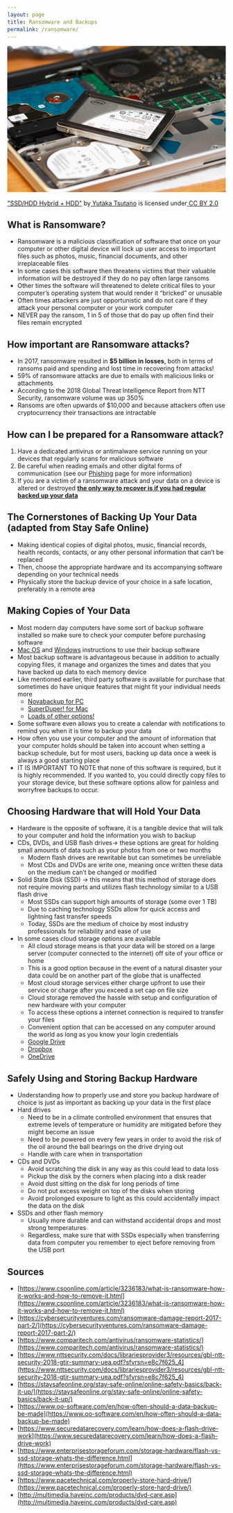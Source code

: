 ```yaml
---
layout: page
title: Ransomware and Backups
permalink: /ransomware/
---
```


![alt_text](/pic/disk.png)

["SSD/HDD Hybrid + HDD"](https://www.flickr.com/photos/23208360@N07/7072709381) by[ Yutaka Tsutano](https://www.flickr.com/photos/23208360@N07) is licensed under[ CC BY 2.0](https://creativecommons.org/licenses/by/2.0/?ref=ccsearch&atype=rich)

## What is Ransomware?

*   Ransomware is a malicious classification of software that once on your computer or other digital device will lock up user access to important files such as photos, music, financial documents, and other irreplaceable files
*   In some cases this software then threatens victims that their valuable information will be destroyed if they do no pay often large ransoms
*   Other times the software will threatened to delete critical files to your computer’s operating system that would render it “bricked” or unusable
*   Often times attackers are just opportunistic and do not care if they attack your personal computer or your work computer
*   NEVER pay the ransom, 1 in 5 of those that do pay up often find their files remain encrypted

## How important are Ransomware attacks?

*   In 2017, ransomware resulted in **$5 billion in losses**, both in terms of ransoms paid and spending and lost time in recovering from attacks!
*   59% of ransomware attacks are due to emails with malicious links or attachments
*   According to the 2018 Global Threat Intelligence Report from NTT Security, ransomware volume was up 350%
*   Ransoms are often upwards of $10,000 and because attackers often use cryptocurrency their transactions are intractable

## How can I be prepared for a Ransomware attack?

1. Have a dedicated antivirus or antimalware service running on your devices that regularly scans for malicious software
2. Be careful when reading emails and other digital forms of communication (see our [Phishing](https://everydaysecurity.github.io/everydaysecurity/phishing/) page for more information)
3. If you are a victim of a ransomware attack and your data on a device is altered or destroyed **<span style="text-decoration:underline;">the only way to recover is if you had regular backed up your data</span>**

## The Cornerstones of Backing Up Your Data (adapted from Stay Safe Online)

*   Making identical copies of digital photos, music, financial records, health records, contacts, or any other personal information that can’t be replaced
*   Then, choose the appropriate hardware and its accompanying software depending on your technical needs
*   Physically store the backup device of your choice in a safe location, preferably in a remote area

## Making Copies of Your Data

*   Most modern day computers have some sort of backup software installed so make sure to check your computer before purchasing software
*   [Mac OS](https://support.microsoft.com/en-us/windows/backup-and-restore-in-windows-10-352091d2-bb9d-3ea3-ed18-52ef2b88cbef) and [Windows](https://support.microsoft.com/en-us/windows/backup-and-restore-in-windows-10-352091d2-bb9d-3ea3-ed18-52ef2b88cbef) instructions to use their backup software
*   Most backup software is advantageous because in addition to actually copying files, it manage and organizes the times and dates that you have backed up data to each memory device
*   Like mentioned earlier, third party software is available for purchase that sometimes do have unique features that might fit your individual needs more
    *   [Novabackup for PC](https://www.novabackup.com/)
    *   [SuperDuper! for Mac](https://www.macupdate.com/app/mac/13803/superduper)
    *   [Loads of other options!](https://www.pcmag.com/picks/the-best-backup-software?test_uuid=01jrZgWNXhmA3ocG7ZHXevj&test_variant=a)
*   Some software even allows you to create a calendar with notifications to remind you when it is time to backup your data
*   How often you use your computer and the amount of information that your computer holds should be taken into account when setting a backup schedule, but for most users, backing up data once a week is always a good starting place
*   IT IS IMPORTANT TO NOTE that none of this software is required, but it is highly recommended. If you wanted to, you could directly copy files to your storage device, but these software options allow for painless and worryfree backups to occur.

## Choosing Hardware that will Hold Your Data

*   Hardware is the opposite of software, it is a tangible device that will talk to your computer and hold the information you wish to backup
*   CDs, DVDs, and USB flash drives→ these options are great for holding small amounts of data such as your photos from one or two months
    *   Modern flash drives are rewritable but can sometimes be unreliable
    *   Most CDs and DVDs are write one, meaning once written these data on the medium can’t be changed or modified
*   Solid State Disk (SSD) → this means that this method of storage does not require moving parts and utilizes flash technology similar to a USB flash drive
    *   Most SSDs can support high amounts of storage (some over 1 TB)
    *   Due to caching technology SSDs allow for quick access and lightning fast transfer speeds
    *   Today, SSDs are the medium of choice by most industry professionals for reliability and ease of use
*   In some cases cloud storage options are available
    *   All cloud storage means is that your data will be stored on a large server (computer connected to the internet) off site of your office or home
    *   This is a good option because in the event of a natural disaster your data could be on another part of the globe that is unaffected
    *   Most cloud storage services either charge upfront to use their service or charge after you exceed a set cap on file size
    *   Cloud storage removed the hassle with setup and configuration of new hardware with your computer
    *   To access these options a internet connection is required to transfer your files
    *   Convenient option that can be accessed on any computer around the world as long as you know your login credentials 
    *   [Google Drive](https://one.google.com/storage)
    *   [Dropbox](https://www.dropbox.com/individual/plans-comparison)
    *   [OneDrive](https://www.microsoft.com/en-us/microsoft-365/onedrive/compare-onedrive-plans?activetab=tab%3aprimaryr1)

## Safely Using and Storing Backup Hardware

*   Understanding how to properly use and store you backup hardware of choice is just as important as backing up your data in the first place
*   Hard drives
    *   Need to be in a climate controlled environment that ensures that extreme levels of temperature or humidity are mitigated before they might become an issue
    *   Need to be powered on every few years in order to avoid the risk of the oil around the ball bearings on the drive drying out
    *   Handle with care when in transportation
*   CDs and DVDs
    *   Avoid scratching the disk in any way as this could lead to data loss
    *   Pickup the disk by the corners when placing into a disk reader
    *   Avoid dust sitting on the disk for long periods of time
    *   Do not put excess weight on top of the disks when storing
    *   Avoid prolonged exposure to light as this could accidentally impact the data on the disk
*   SSDs and other flash memory
    *   Usually more durable and can withstand accidental drops and most strong temperatures
    *   Regardless, make sure that with SSDs especially when transferring data from computer you remember to eject before removing from the USB port

## Sources

*   [https://www.csoonline.com/article/3236183/what-is-ransomware-how-it-works-and-how-to-remove-it.html](https://www.csoonline.com/article/3236183/what-is-ransomware-how-it-works-and-how-to-remove-it.html)
*   [https://cybersecurityventures.com/ransomware-damage-report-2017-part-2/](https://cybersecurityventures.com/ransomware-damage-report-2017-part-2/)
*   [https://www.comparitech.com/antivirus/ransomware-statistics/](https://www.comparitech.com/antivirus/ransomware-statistics/)
*   [https://www.nttsecurity.com/docs/librariesprovider3/resources/gbl-ntt-security-2018-gtir-summary-uea.pdf?sfvrsn=e8c7f625_4](https://www.nttsecurity.com/docs/librariesprovider3/resources/gbl-ntt-security-2018-gtir-summary-uea.pdf?sfvrsn=e8c7f625_4)
*   [https://staysafeonline.org/stay-safe-online/online-safety-basics/back-it-up/](https://staysafeonline.org/stay-safe-online/online-safety-basics/back-it-up/)
*   [https://www.oo-software.com/en/how-often-should-a-data-backup-be-made](https://www.oo-software.com/en/how-often-should-a-data-backup-be-made)
*   [https://www.securedatarecovery.com/learn/how-does-a-flash-drive-work](https://www.securedatarecovery.com/learn/how-does-a-flash-drive-work)
*   [https://www.enterprisestorageforum.com/storage-hardware/flash-vs-ssd-storage-whats-the-difference.html](https://www.enterprisestorageforum.com/storage-hardware/flash-vs-ssd-storage-whats-the-difference.html)
*   [https://www.pacetechnical.com/properly-store-hard-drive/](https://www.pacetechnical.com/properly-store-hard-drive/)
*   [http://multimedia.haveinc.com/products/dvd-care.asp](http://multimedia.haveinc.com/products/dvd-care.asp)
